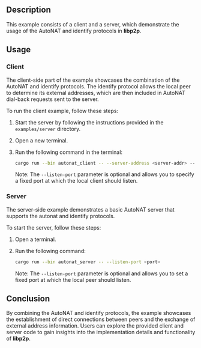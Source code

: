 ## Description

This example consists of a client and a server, which demonstrate the usage of the AutoNAT and identify protocols in **libp2p**.

## Usage

### Client

The client-side part of the example showcases the combination of the AutoNAT and identify protocols.
The identify protocol allows the local peer to determine its external addresses, which are then included in AutoNAT dial-back requests sent to the server.

To run the client example, follow these steps:

1. Start the server by following the instructions provided in the `examples/server` directory.

2. Open a new terminal.

3. Run the following command in the terminal:
   ```sh
   cargo run --bin autonat_client -- --server-address <server-addr> --server-peer-id <server-peer-id> --listen-port <port>
   ```
   Note: The `--listen-port` parameter is optional and allows you to specify a fixed port at which the local client should listen.

### Server

The server-side example demonstrates a basic AutoNAT server that supports the autonat and identify protocols.

To start the server, follow these steps:

1. Open a terminal.

2. Run the following command:
   ```sh
   cargo run --bin autonat_server -- --listen-port <port>
   ```
   Note: The `--listen-port` parameter is optional and allows you to set a fixed port at which the local peer should listen.

## Conclusion

By combining the AutoNAT and identify protocols, the example showcases the establishment of direct connections between peers and the exchange of external address information.
Users can explore the provided client and server code to gain insights into the implementation details and functionality of **libp2p**.
